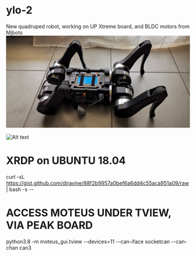 # ylo-2
New quadruped robot, working on UP Xtreme board, and BLDC motors from Mjbots
![Alt text](/IMG_20210207_131853.jpg?raw=true "Ylo-2")

![Alt text](/IIMG_20210213_200148.jpg?raw=true "Ylo-2_and_my_son")

# XRDP on UBUNTU 18.04
curl -sL https://gist.github.com/djravine/88f2b9957a0bef6a6dd4c55aca951a09/raw | bash -s --

# ACCESS MOTEUS UNDER TVIEW, VIA PEAK BOARD
python3.8 -m moteus_gui.tview --devices=11 --can-iface socketcan --can-chan can3

